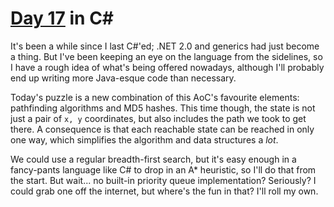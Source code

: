 # [Day 17](http://adventofcode.com/2016/day/17) in C\#

It's been a while since I last C#'ed; .NET 2.0 and generics had just
become a thing. But I've been keeping an eye on the language from the
sidelines, so I have a rough idea of what's being offered nowadays, although
I'll probably end up writing more Java-esque code than necessary.

Today's puzzle is a new combination of this AoC's favourite elements:
pathfinding algorithms and MD5 hashes. This time though, the state is not
just a pair of `x, y` coordinates, but also includes the path we took to
get there. A consequence is that each reachable state can be reached in
only one way, which simplifies the algorithm and data structures a _lot_.

We could use a regular breadth-first search, but it's easy enough in a
fancy-pants language like C# to drop in an A\* heuristic, so I'll do that from
the start. But wait... no built-in priority queue implementation? Seriously? I
could grab one off the internet, but where's the fun in that? I'll roll my own.
